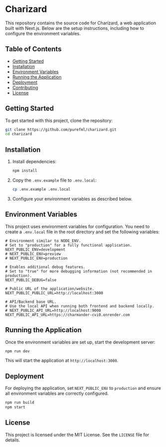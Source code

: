 # Charizard

This repository contains the source code for Charizard, a web application built with Next.js. Below are the setup instructions, including how to configure the environment variables.

## Table of Contents
- [Getting Started](#getting-started)
- [Installation](#installation)
- [Environment Variables](#environment-variables)
- [Running the Application](#running-the-application)
- [Deployment](#deployment)
- [Contributing](#contributing)
- [License](#license)

## Getting Started
To get started with this project, clone the repository:

```sh
git clone https://github.com/purefml/charizard.git
cd charizard
```

## Installation
1. Install dependencies:
   ```sh
   npm install
   ```
2. Copy the `.env.example` file to `.env.local`:
   ```sh
   cp .env.example .env.local
   ```
3. Configure your environment variables as described below.

## Environment Variables
This project uses environment variables for configuration. You need to create a `.env.local` file in the root directory and set the following variables:

```
# Environment similar to NODE_ENV.
# Set to "production" for a fully functional application.
NEXT_PUBLIC_ENV=development
# NEXT_PUBLIC_ENV=preview
# NEXT_PUBLIC_ENV=production

# Enables additional debug features.
# Set to "true" for more debugging information (not recommended in production).
NEXT_PUBLIC_DEBUG=false

# Public URL of the application/website.
NEXT_PUBLIC_PUBLIC_URL=http://localhost:3000

# API/Backend base URL.
# Use the local API when running both frontend and backend locally.
# NEXT_PUBLIC_API_URL=http://localhost:9000
NEXT_PUBLIC_API_URL=https://charmander-cvi0.onrender.com
```

## Running the Application
Once the environment variables are set up, start the development server:

```sh
npm run dev
```

This will start the application at `http://localhost:3000`.

## Deployment
For deploying the application, set `NEXT_PUBLIC_ENV` to `production` and ensure all environment variables are correctly configured.

```sh
npm run build
npm start
```

## License
This project is licensed under the MIT License. See the `LICENSE` file for details.


